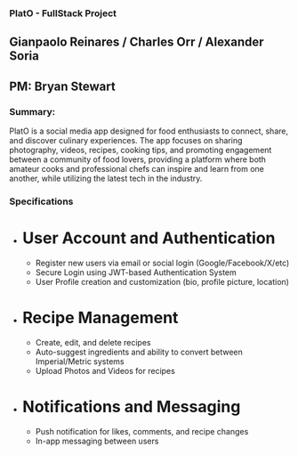 ### PlatO - FullStack Project
## Gianpaolo Reinares / Charles Orr / Alexander Soria
## PM: Bryan Stewart

### Summary:
PlatO is a social media app designed for food enthusiasts to connect, share, and discover culinary experiences. The app focuses on sharing photography, videos, recipes, cooking tips, and promoting engagement between a community of food lovers, providing a platform where both amateur cooks and professional chefs can inspire and learn from one another, while utilizing the latest tech in the industry.

### Specifications
- # User Account and Authentication
    - Register new users via email or social login (Google/Facebook/X/etc)
    - Secure Login using JWT-based Authentication System
    - User Profile creation and customization (bio, profile picture, location)
- # Recipe Management
    - Create, edit, and delete recipes
    - Auto-suggest ingredients and ability to convert between Imperial/Metric systems
    - Upload Photos and Videos for recipes
- # Notifications and Messaging
    - Push notification for likes, comments, and recipe changes
    - In-app messaging between users

